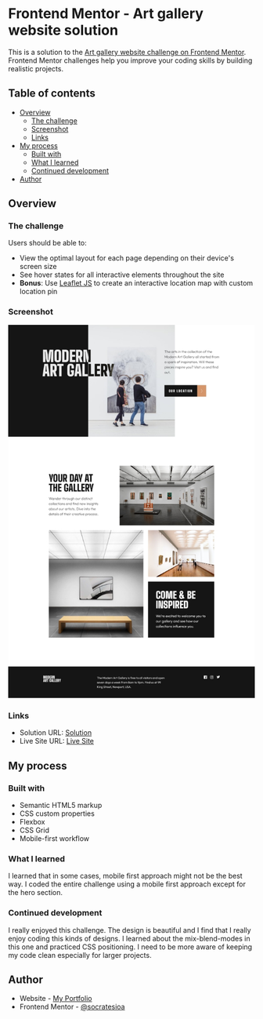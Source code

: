 # Frontend Mentor - Art gallery website solution

This is a solution to the [Art gallery website challenge on Frontend Mentor](https://www.frontendmentor.io/challenges/art-gallery-website-yVdrZlxyA). Frontend Mentor challenges help you improve your coding skills by building realistic projects.

## Table of contents

- [Overview](#overview)
  - [The challenge](#the-challenge)
  - [Screenshot](#screenshot)
  - [Links](#links)
- [My process](#my-process)
  - [Built with](#built-with)
  - [What I learned](#what-i-learned)
  - [Continued development](#continued-development)
- [Author](#author)

## Overview

### The challenge

Users should be able to:

- View the optimal layout for each page depending on their device's screen size
- See hover states for all interactive elements throughout the site
- **Bonus**: Use [Leaflet JS](https://leafletjs.com/) to create an interactive location map with custom location pin

### Screenshot

![](./assets/screenshot.jpg)

### Links

- Solution URL: [Solution](https://github.com/socratesioa/modern-art-gallery)
- Live Site URL: [Live Site](https://socratesioa.github.io/modern-art-gallery/)

## My process

### Built with

- Semantic HTML5 markup
- CSS custom properties
- Flexbox
- CSS Grid
- Mobile-first workflow

### What I learned

I learned that in some cases, mobile first approach might not be the best way. I coded the entire challenge using a mobile first approach except for the hero section.

### Continued development

I really enjoyed this challenge. The design is beautiful and I find that I really enjoy coding this kinds of designs. I learned about the mix-blend-modes in this one and practiced CSS positioning. I need to be more aware of keeping my code clean especially for larger projects.

## Author

- Website - [My Portfolio](https://portfolio.thisissocrates.com)
- Frontend Mentor - [@socratesioa](https://www.frontendmentor.io/profile/socratesioa)
